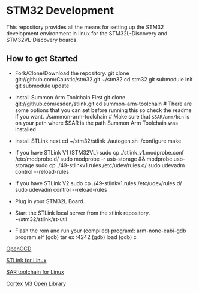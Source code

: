 STM32 Development
=================

This repository provides all the means for setting up the STM32 development environment in linux for the STM32L-Discovery and STM32VL-Discovery boards.


How to get Started
------------------

* Fork/Clone/Download the repository.
        git clone git://github.com/Caustic/stm32.git ~/stm32
        cd stm32
        git submodule init
        git submodule update

* Install Summon Arm Toolchain First
        git clone git://github.com/esden/stlink.git
        cd summon-arm-toolchain
        # There are some options that you can set before running this so check the readme if you want.
        ./summon-arm-toolchain
        # Make sure that `$SAR/arm/bin` is on your path where $SAR is the path Summon Arm Toolchain was installed

* Install STLink next
        cd ~/stm32/stlink
        ./autogen.sh
        ./configure
        make

* If you have STLink V1 (STM32VL)
        sudo cp ./stlink_v1.modprobe.conf /etc/modprobe.d/
        sudo modprobe -r usb-storage && modprobe usb-storage
        sudo cp ./49-stlinkv1.rules /etc/udev/rules.d/
        sudo udevadm control --reload-rules

* If you have STLink V2
        sudo cp ./49-stlinkv1.rules /etc/udev/rules.d/
        sudo udevadm control --reload-rules

* Plug in your STM32L Board.

* Start the STLink local server from the stlink repository.
        ~/stm32/stlink/st-util

* Flash the rom and run your (compiled) program!:
        arm-none-eabi-gdb program.elf
        (gdb) tar ex :4242
        (gdb) load
        (gdb) c

[OpenOCD](http://openocd.sourceforge.net/)

[STLink for Linux](github.com/texane/stlink)

[SAR toolchain for Linux](github.com/esden/summon-arm-toolchain)

[Cortex M3 Open Library](github.com/libopencm3/libopencm3)

